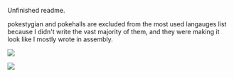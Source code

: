 Unfinished readme.

pokestygian and pokehalls are excluded from the most used langauges list because I didn't write the vast majority of them, and they were making it look like I mostly wrote in assembly.

![](https://github-readme-stats.vercel.app/api?username=Tachytaenius&custom_title=Tachytaenius&show_icons=true&theme=holi&hide_border=true&border_radius=10)

![](https://github-readme-stats.vercel.app/api/top-langs/?username=Tachytaenius&langs_count=6&layout=compact&theme=holi&hide_border=true&border_radius=10&exclude_repo=pokestygian,pokehalls)

